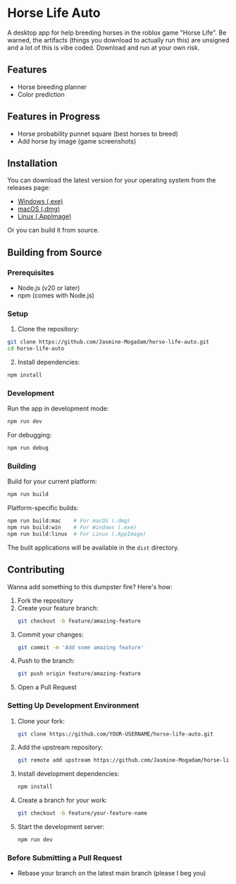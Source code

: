 # Horse Life Auto

A desktop app for help breeding horses in the roblox game "Horse Life".
Be warned, the artifacts (things you download to actually run this) are unsigned and a lot of this is vibe coded. Download and run at your own risk.

## Features

- Horse breeding planner
- Color prediction

## Features in Progress

- Horse probability punnet square (best horses to breed)
- Add horse by image (game screenshots)

## Installation

You can download the latest version for your operating system from the releases page:

- [Windows (.exe)](../../releases/latest)
- [macOS (.dmg)](../../releases/latest)
- [Linux (.AppImage)](../../releases/latest)

Or you can build it from source.

## Building from Source

### Prerequisites

- Node.js (v20 or later)
- npm (comes with Node.js)

### Setup

1. Clone the repository:

```bash
git clone https://github.com/Jasmine-Mogadam/horse-life-auto.git
cd horse-life-auto
```

2. Install dependencies:

```bash
npm install
```

### Development

Run the app in development mode:

```bash
npm run dev
```

For debugging:

```bash
npm run debug
```

### Building

Build for your current platform:

```bash
npm run build
```

Platform-specific builds:

```bash
npm run build:mac    # For macOS (.dmg)
npm run build:win    # For Windows (.exe)
npm run build:linux  # For Linux (.AppImage)
```

The built applications will be available in the `dist` directory.

## Contributing

Wanna add something to this dumpster fire? Here's how:

1. Fork the repository
2. Create your feature branch:
   ```bash
   git checkout -b feature/amazing-feature
   ```
3. Commit your changes:
   ```bash
   git commit -m 'Add some amazing feature'
   ```
4. Push to the branch:
   ```bash
   git push origin feature/amazing-feature
   ```
5. Open a Pull Request

### Setting Up Development Environment

1. Clone your fork:

   ```bash
   git clone https://github.com/YOUR-USERNAME/horse-life-auto.git
   ```

2. Add the upstream repository:

   ```bash
   git remote add upstream https://github.com/Jasmine-Mogadam/horse-life-auto.git
   ```

3. Install development dependencies:

   ```bash
   npm install
   ```

4. Create a branch for your work:

   ```bash
   git checkout -b feature/your-feature-name
   ```

5. Start the development server:
   ```bash
   npm run dev
   ```

### Before Submitting a Pull Request

- Rebase your branch on the latest main branch (please I beg you)
